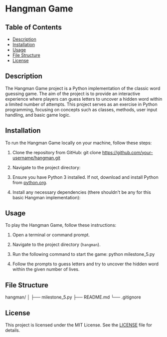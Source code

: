 # Hangman Game

## Table of Contents
- [Description](#description)
- [Installation](#installation)
- [Usage](#usage)
- [File Structure](#file-structure)
- [License](#license)

## Description
The Hangman Game project is a Python implementation of the classic word guessing game. The aim of the project is to provide an interactive experience where players can guess letters to uncover a hidden word within a limited number of attempts. This project serves as an exercise in Python programming, focusing on concepts such as classes, methods, user input handling, and basic game logic.

## Installation
To run the Hangman Game locally on your machine, follow these steps:
1. Clone the repository from GitHub:
git clone https://github.com/your-username/hangman.git

2. Navigate to the project directory:

3. Ensure you have Python 3 installed. If not, download and install Python from [python.org](https://www.python.org/downloads/).
4. Install any necessary dependencies (there shouldn't be any for this basic Hangman implementation):


## Usage
To play the Hangman Game, follow these instructions:
1. Open a terminal or command prompt.
2. Navigate to the project directory (`hangman`).
3. Run the following command to start the game:
python milestone_5.py


4. Follow the prompts to guess letters and try to uncover the hidden word within the given number of lives.

## File Structure
hangman/
│
├── milestone_5.py
├── README.md
└── .gitignore


## License
This project is licensed under the MIT License. See the [LICENSE](LICENSE) file for details.


